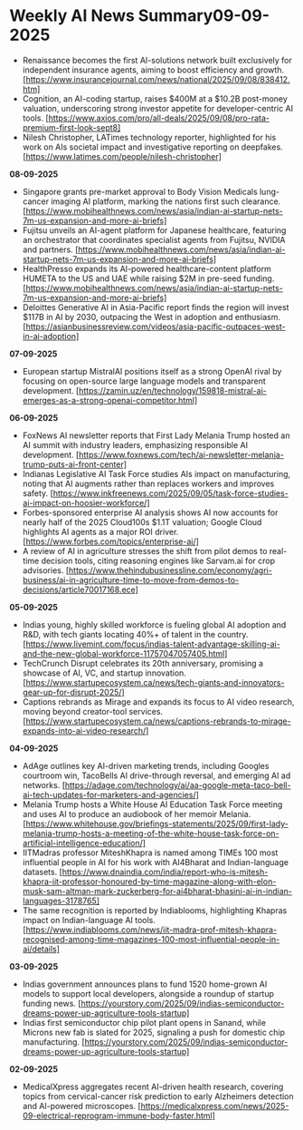 # Weekly AI News Summary**09-09-2025**  
- Renaissance becomes the first AI-solutions network built exclusively for independent insurance agents, aiming to boost efficiency and growth. [https://www.insurancejournal.com/news/national/2025/09/08/838412.htm]  
- Cognition, an AI-coding startup, raises $400M at a $10.2B post-money valuation, underscoring strong investor appetite for developer-centric AI tools. [https://www.axios.com/pro/all-deals/2025/09/08/pro-rata-premium-first-look-sept8]  
- Nilesh Christopher, LATimes technology reporter, highlighted for his work on AIs societal impact and investigative reporting on deepfakes. [https://www.latimes.com/people/nilesh-christopher]  

**08-09-2025**  
- Singapore grants pre-market approval to Body Vision Medicals lung-cancer imaging AI platform, marking the nations first such clearance. [https://www.mobihealthnews.com/news/asia/indian-ai-startup-nets-7m-us-expansion-and-more-ai-briefs]  
- Fujitsu unveils an AI-agent platform for Japanese healthcare, featuring an orchestrator that coordinates specialist agents from Fujitsu, NVIDIA and partners. [https://www.mobihealthnews.com/news/asia/indian-ai-startup-nets-7m-us-expansion-and-more-ai-briefs]  
- HealthPresso expands its AI-powered healthcare-content platform HUMETA to the US and UAE while raising $2M in pre-seed funding. [https://www.mobihealthnews.com/news/asia/indian-ai-startup-nets-7m-us-expansion-and-more-ai-briefs]  
- Deloittes Generative AI in Asia-Pacific report finds the region will invest $117B in AI by 2030, outpacing the West in adoption and enthusiasm. [https://asianbusinessreview.com/videos/asia-pacific-outpaces-west-in-ai-adoption]  

**07-09-2025**  
- European startup MistralAI positions itself as a strong OpenAI rival by focusing on open-source large language models and transparent development. [https://zamin.uz/en/technology/159818-mistral-ai-emerges-as-a-strong-openai-competitor.html]  

**06-09-2025**  
- FoxNews AI newsletter reports that First Lady Melania Trump hosted an AI summit with industry leaders, emphasizing responsible AI development. [https://www.foxnews.com/tech/ai-newsletter-melania-trump-puts-ai-front-center]  
- Indianas Legislative AI Task Force studies AIs impact on manufacturing, noting that AI augments rather than replaces workers and improves safety. [https://www.inkfreenews.com/2025/09/05/task-force-studies-ai-impact-on-hoosier-workforce/]  
- Forbes-sponsored enterprise AI analysis shows AI now accounts for nearly half of the 2025 Cloud100s $1.1T valuation; Google Cloud highlights AI agents as a major ROI driver. [https://www.forbes.com/topics/enterprise-ai/]  
- A review of AI in agriculture stresses the shift from pilot demos to real-time decision tools, citing reasoning engines like Sarvam.ai for crop advisories. [https://www.thehindubusinessline.com/economy/agri-business/ai-in-agriculture-time-to-move-from-demos-to-decisions/article70017168.ece]  

**05-09-2025**  
- Indias young, highly skilled workforce is fueling global AI adoption and R&D, with tech giants locating 40%+ of talent in the country. [https://www.livemint.com/focus/indias-talent-advantage-skilling-ai-and-the-new-global-workforce-11757047057405.html]  
- TechCrunch Disrupt celebrates its 20th anniversary, promising a showcase of AI, VC, and startup innovation. [https://www.startupecosystem.ca/news/tech-giants-and-innovators-gear-up-for-disrupt-2025/]  
- Captions rebrands as Mirage and expands its focus to AI video research, moving beyond creator-tool services. [https://www.startupecosystem.ca/news/captions-rebrands-to-mirage-expands-into-ai-video-research/]  

**04-09-2025**  
- AdAge outlines key AI-driven marketing trends, including Googles courtroom win, TacoBells AI drive-through reversal, and emerging AI ad networks. [https://adage.com/technology/ai/aa-google-meta-taco-bell-ai-tech-updates-for-marketers-and-agencies/]  
- Melania Trump hosts a White House AI Education Task Force meeting and uses AI to produce an audiobook of her memoir Melania. [https://www.whitehouse.gov/briefings-statements/2025/09/first-lady-melania-trump-hosts-a-meeting-of-the-white-house-task-force-on-artificial-intelligence-education/]  
- IITMadras professor MiteshKhapra is named among TIMEs 100 most influential people in AI for his work with AI4Bharat and Indian-language datasets. [https://www.dnaindia.com/india/report-who-is-mitesh-khapra-iit-professor-honoured-by-time-magazine-along-with-elon-musk-sam-altman-mark-zuckerberg-for-ai4bharat-bhasini-ai-in-indian-languages-3178765]  
- The same recognition is reported by Indiablooms, highlighting Khapras impact on Indian-language AI tools. [https://www.indiablooms.com/news/iit-madra-prof-mitesh-khapra-recognised-among-time-magazines-100-most-influential-people-in-ai/details]  

**03-09-2025**  
- Indias government announces plans to fund 1520 home-grown AI models to support local developers, alongside a roundup of startup funding news. [https://yourstory.com/2025/09/indias-semiconductor-dreams-power-up-agriculture-tools-startup]  
- Indias first semiconductor chip pilot plant opens in Sanand, while Microns new fab is slated for 2025, signaling a push for domestic chip manufacturing. [https://yourstory.com/2025/09/indias-semiconductor-dreams-power-up-agriculture-tools-startup]  

**02-09-2025**  
- MedicalXpress aggregates recent AI-driven health research, covering topics from cervical-cancer risk prediction to early Alzheimers detection and AI-powered microscopes. [https://medicalxpress.com/news/2025-09-electrical-reprogram-immune-body-faster.html]  